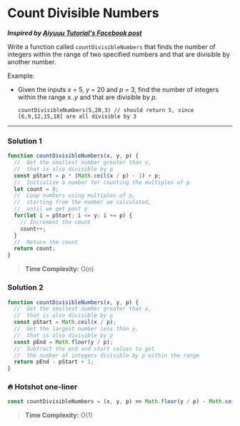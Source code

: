 # Count Divisible Numbers

***Inspired by [Aiyuuu Tutorial's Facebook post](https://www.facebook.com/aiyuuututorial310/posts/130908332287763)***

Write a function called `countDivisibleNumbers` that finds the number of integers within the range of two specified numbers and that are divisible by another number.

Example:
* Given the inputs *x* = 5, *y* = 20 and *p* = 3, find the number of integers within the range *x..y* and that are divisible by *p*.

  `countDivisibleNumbers(5,20,3) // should return 5, since [6,9,12,15,18] are all divisible by 3`

---

### Solution 1
```js
function countDivisibleNumbers(x, y, p) {
  //  Get the smallest number greater than x,
  //  that is also divisible by p
  const pStart = p * (Math.ceil(x / p) - 1) + p;
  //  Initialize a number for counting the multiples of p
  let count = 0;
  //  Loop numbers using multiples of p,
  //  starting from the number we calculated,
  //  until we get past y
  for(let i = pStart; i <= y; i += p) {
    // Increment the count
    count++;
  }
  //  Return the count
  return count;
}
```
> **Time Complexity:** O(n)

### Solution 2
```js
function countDivisibleNumbers(x, y, p) {
  //  Get the smallest number greater than x,
  //  that is also divisible by p
  const pStart = Math.ceil(x / p);
  //  Get the largest number less than y,
  //  that is also divisible by p
  const pEnd = Math.floor(y / p);
  //  Subtract the end and start values to get
  //  the number of integers divisible by p within the range
  return pEnd - pStart + 1;
}
```

### 🔥 Hotshot one-liner
```js
const countDivisibleNumbers = (x, y, p) => Math.floor(y / p) - Math.ceil(x / p) + 1;
```
> **Time Complexity:** O(1)
